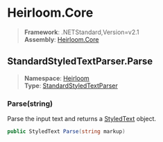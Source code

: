# Heirloom.Core

> **Framework**: .NETStandard,Version=v2.1  
> **Assembly**: [Heirloom.Core][0]  

## StandardStyledTextParser.Parse

> **Namespace**: [Heirloom][0]  
> **Type**: [StandardStyledTextParser][1]  

### Parse(string)

Parse the input text and returns a [StyledText][2] object.

```cs
public StyledText Parse(string markup)
```

[0]: ../../../Heirloom.Core.md
[1]: ../StandardStyledTextParser.md
[2]: ../StyledText.md
